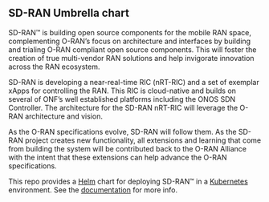 ## SD-RAN Umbrella chart

SD-RAN™ is building open source components for the mobile RAN space, complementing O-RAN’s focus on architecture and interfaces by building and trialing O-RAN compliant open source components. This will foster the creation of true multi-vendor RAN solutions and help invigorate innovation across the RAN ecosystem.

SD-RAN is developing a near-real-time RIC (nRT-RIC) and a set of exemplar xApps for controlling the RAN. This RIC is cloud-native and builds on several of ONF’s well established platforms including the ONOS SDN Controller. The architecture for the SD-RAN nRT-RIC will leverage the O-RAN architecture and vision. 

As the O-RAN specifications evolve, SD-RAN will follow them. As the SD-RAN project creates new functionality, all extensions and learning that come from building the system will be contributed back to the O-RAN Alliance with the intent that these extensions can help advance the O-RAN specifications. 

This repo provides a [Helm] chart for deploying SD-RAN™
in a [Kubernetes] environment.
See the [documentation] for more info.

[Kubernetes]: https://kubernetes.io/
[Helm]: https://helm.sh/
[documentation]: https://docs.onosproject.org/developers/deploy_with_helm/
